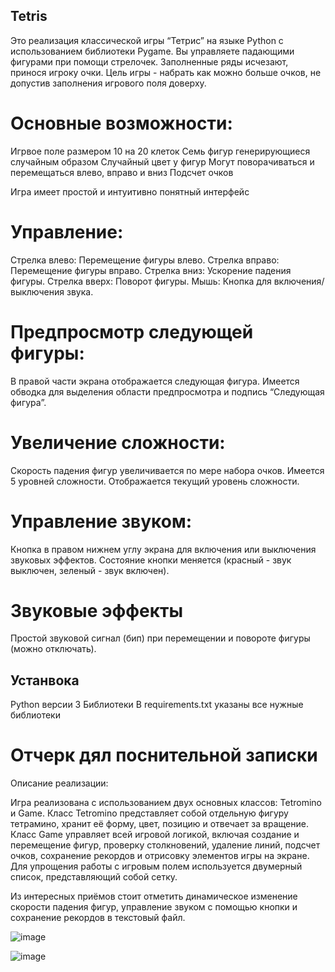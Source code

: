 ## Tetris
Это  реализация классической игры “Тетрис” на языке Python с использованием библиотеки Pygame. Вы управляете падающими фигурами при помощи стрелочек. Заполненные ряды исчезают, принося игроку очки. Цель игры - набрать как можно больше очков, не допустив заполнения игрового поля доверху.

# Основные возможности:
Игрвое поле размером 10 на 20 клеток
Семь фигур генерирующиеся случайным образом
Случайный цвет у фигур
Могут поворачиваться и перемещаться влево, вправо и вниз
Подсчет очков

Игра имеет простой и интуитивно понятный интерфейс


# Управление:
Стрелка влево: Перемещение фигуры влево.
Стрелка вправо: Перемещение фигуры вправо.
Стрелка вниз: Ускорение падения фигуры.
Стрелка вверх: Поворот фигуры.
Мышь: Кнопка для включения/выключения звука.

# Предпросмотр следующей фигуры:
В правой части экрана отображается следующая фигура.
Имеется обводка для выделения области предпросмотра и подпись “Следующая фигура”.

# Увеличение сложности:
Скорость падения фигур увеличивается по мере набора очков.
Имеется 5 уровней сложности.
Отображается текущий уровень сложности.

# Управление звуком:
Кнопка в правом нижнем углу экрана для включения или выключения звуковых эффектов.
Состояние кнопки меняется (красный - звук выключен, зеленый - звук включен).

# Звуковые эффекты
Простой звуковой сигнал (бип) при перемещении и повороте фигуры (можно отключать).

## Устанвока 
Python версии 3
Библиотеки 
В requirements.txt указаны все нужные библиотеки


# Отчерк дял поснительной записки
Описание реализации:

Игра реализована с использованием двух основных классов: Tetromino и Game. 
Класс Tetromino представляет собой отдельную фигуру тетрамино, хранит её форму, цвет, позицию и отвечает за вращение. 
Класс Game управляет всей игровой логикой, включая создание и перемещение фигур, проверку столкновений, удаление линий, подсчет очков, сохранение рекордов и отрисовку элементов игры на экране. Для упрощения работы с игровым полем используется двумерный список, представляющий собой сетку. 

Из интересных приёмов стоит отметить динамическое изменение скорости падения фигур, управление звуком с помощью кнопки и сохранение рекордов в текстовый файл.

![image](https://github.com/user-attachments/assets/041e1f7b-b2d7-42fa-b30c-6d465fff86c3)

![image](https://github.com/user-attachments/assets/ac2c0643-4187-4c16-98f7-d74cff1c0dff)



